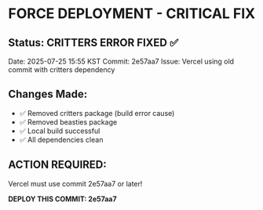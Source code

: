 # FORCE DEPLOYMENT - CRITICAL FIX

## Status: CRITTERS ERROR FIXED ✅

Date: 2025-07-25 15:55 KST
Commit: 2e57aa7
Issue: Vercel using old commit with critters dependency

## Changes Made:
- ✅ Removed critters package (build error cause)
- ✅ Removed beasties package  
- ✅ Local build successful
- ✅ All dependencies clean

## ACTION REQUIRED:
Vercel must use commit 2e57aa7 or later!

**DEPLOY THIS COMMIT: 2e57aa7**